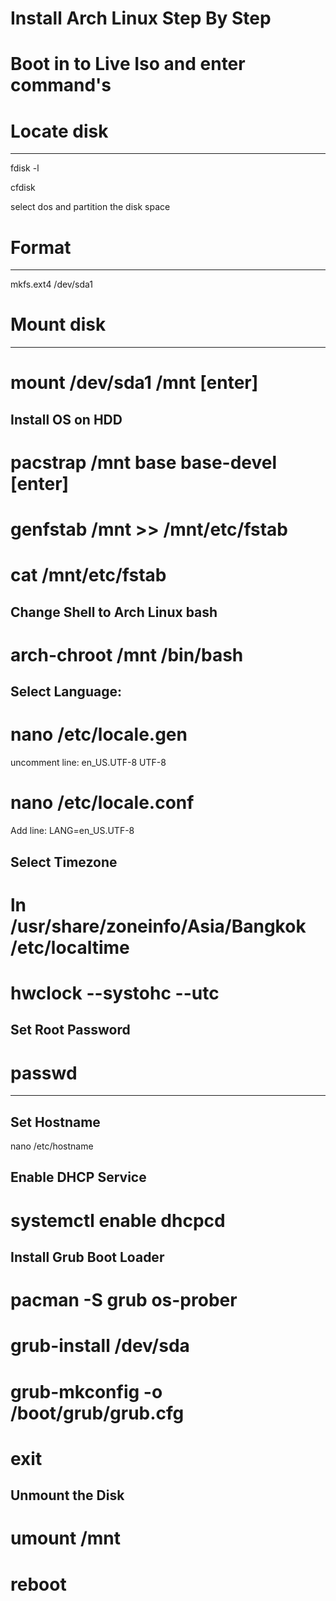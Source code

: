# Install Arch Linux Step By Step

# Boot in to Live Iso and enter command's

# Locate disk
-----------------------------------------
fdisk -l

cfdisk 

select dos and partition the disk space

# Format
-----------------------------------------
mkfs.ext4 /dev/sda1

# Mount disk
-----------------------------------------
# mount /dev/sda1 /mnt  [enter]

Install OS on HDD
-----------------------------------------
# pacstrap /mnt base base-devel [enter]

# genfstab /mnt >> /mnt/etc/fstab

# cat /mnt/etc/fstab

Change Shell to Arch Linux bash
-----------------------------------------
# arch-chroot /mnt /bin/bash

Select Language:
-----------------------------------------
# nano /etc/locale.gen

uncomment line:
en_US.UTF-8 UTF-8

# nano /etc/locale.conf

Add line:
LANG=en_US.UTF-8

Select Timezone
-----------------------------------------
# ln /usr/share/zoneinfo/Asia/Bangkok /etc/localtime

# hwclock --systohc --utc

Set Root Password
-----------------------------------------
# passwd

****

Set Hostname
-----------------------------------------
nano /etc/hostname

Enable DHCP Service
-----------------------------------------
# systemctl enable dhcpcd

Install Grub Boot Loader
-----------------------------------------
# pacman -S grub os-prober

# grub-install /dev/sda

# grub-mkconfig -o /boot/grub/grub.cfg

# exit

Unmount the Disk
-----------------------------------------
# umount /mnt

# reboot
